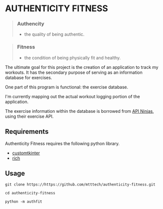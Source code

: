# AUTHENTICITY FITNESS

> ### Authencity
> - the quality of being authentic.

> ### Fitness
> - the condition of being physically fit and healthy.

The ultimate goal for this project is the creation of an application to track my workouts. It has the secondary purpose of serving as an information database for exercises.

One part of this program is functional: the exercise database.

I'm currently mapping out the actual workout logging portion of the application.

The exercise information within the database is borrowed from [API Ninjas](https://www.api-ninjas.com), using their exercise API.


## Requirements

Authenticity Fitness requires the following python library.

* [customtkinter](https://github.com/TomSchimansky/CustomTkinter)
* [rich](https://github.com/Textualize/rich)


## Usage

```
git clone https://https://github.com/mtttech/authenticity-fitness.git

cd authenticity-fitness

python -m authfit
```
